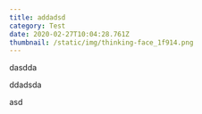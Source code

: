 ```yaml
---
title: addadsd
category: Test
date: 2020-02-27T10:04:28.761Z
thumbnail: /static/img/thinking-face_1f914.png
---
```

dasdda

ddadsda

asd
